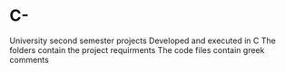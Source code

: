 # C-
University second semester projects
Developed and executed in C
The folders contain the project requirments
The code files contain greek comments
